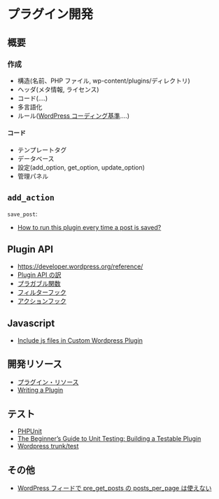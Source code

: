 # プラグイン開発

## 概要

### 作成

- 構造(名前、PHP ファイル, wp-content/plugins/ディレクトリ)
- ヘッダ(メタ情報, ライセンス)
- コード(....)
- 多言語化
- ルール([WordPress コーディング基準](http://wpdocs.osdn.jp/WordPress_%E3%82%B3%E3%83%BC%E3%83%87%E3%82%A3%E3%83%B3%E3%82%B0%E5%9F%BA%E6%BA%96)....)

#### コード

- テンプレートタグ
- データベース
- 設定(add_option, get_option, update_option)
- 管理パネル

## `add_action`

`save_post`:

- [How to run this plugin every time a post is saved?](https://wordpress.stackexchange.com/questions/422343/how-to-run-this-plugin-every-time-a-post-is-saved)

## Plugin API

- https://developer.wordpress.org/reference/
- [Plugin API の訳](https://wp.tekapo.com/2008/01/30/wordpress-plugin-api/)
- [プラガブル関数](https://codex.wordpress.org/Pluggable_Functions)
- [フィルターフック](https://developer.wordpress.org/apis/hooks/filter-reference/)
- [アクションフック](https://developer.wordpress.org/apis/hooks/action-reference/)

## Javascript

- [Include js files in Custom Wordpress Plugin](https://stackoverflow.com/questions/56209135/include-js-files-in-custom-wordpress-plugin)

## 開発リソース

- [プラグイン・リソース](http://wpdocs.osdn.jp/Plugin_Resources)
- [Writing a Plugin](https://codex.wordpress.org/Writing_a_Plugin)

## テスト

- [PHPUnit](https://phpunit.de/)
- [The Beginner’s Guide to Unit Testing: Building a Testable Plugin](http://code.tutsplus.com/articles/the-beginners-guide-to-unit-testing-building-a-testable-plugin--wp-25741)
- [Wordpress trunk/test](https://develop.svn.wordpress.org/trunk/tests/phpunit/)

## その他

- [WordPress フィードで pre_get_posts の posts_per_page は使えない](http://dogmap.jp/2013/08/21/post-2984/)

